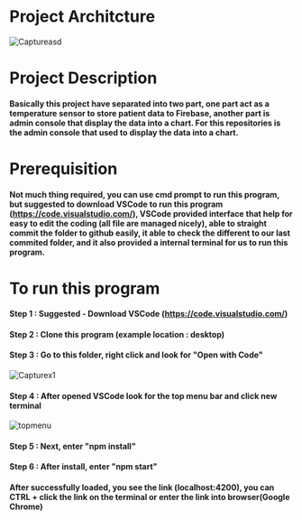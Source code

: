# Project Architcture 
![Captureasd](https://user-images.githubusercontent.com/53253487/87952457-6daea780-cadc-11ea-8d76-fef07225e8ae.JPG)

# Project Description
#### Basically this project have separated into two part, one part act as a temperature sensor to store patient data to Firebase, another part is admin console that display the data into a chart. For this repositories is the admin console that used to display the data into a chart.

# Prerequisition
#### Not much thing required, you can use cmd prompt to run this program, but suggested to download VSCode to run this program (https://code.visualstudio.com/), VSCode provided interface that help for easy to edit the coding (all file are managed nicely), able to straight commit the folder to github easily, it able to check the different to our last commited folder, and it also provided a internal terminal for us to run this program.

# To run this program
#### Step 1 : Suggested - Download VSCode (https://code.visualstudio.com/)
#### Step 2 : Clone this program (example location : desktop)
#### Step 3 : Go to this folder, right click and look for "Open with Code"
![Capturex1](https://user-images.githubusercontent.com/53253487/87954705-4dccb300-cadf-11ea-9fe6-a19f6932152d.JPG)
#### Step 4 : After opened VSCode look for the top menu bar and click new terminal
![topmenu](https://user-images.githubusercontent.com/53253487/87954897-8f5d5e00-cadf-11ea-9542-7ad31f6c0459.JPG)
#### Step 5 : Next, enter "npm install"
#### Step 6 : After install, enter "npm start"
#### After successfully loaded, you see the link (localhost:4200), you can CTRL + click the link on the terminal or enter the link into browser(Google Chrome)

